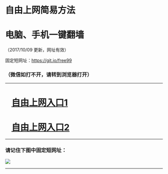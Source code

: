 ﻿# 自由上网简易方法

# 电脑、手机一键翻墙

（2017/10/09 更新，网址有效）

固定短网址：https://git.io/free99

### （微信如打不开，请转到浏览器打开）


***





# &nbsp;&nbsp; <a href="http://ft2931913804.fwq-tz-1001.info/fwqtz01.html?t=100900115787 " target="_blank">自由上网入口1</a>
# &nbsp;&nbsp; <a href="http://ft1237425978.fwq-tz-1002.info/fwqtz02.html?t=100900117650 " target="_blank">自由上网入口2</a>
***

### 请记住下图中固定短网址：

<img src="https://s3-us-west-2.amazonaws.com/fwq-1001/yjfq-20170905okok.png" /> 


***

